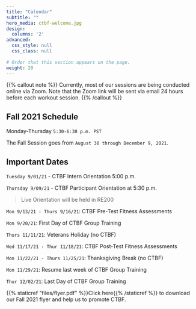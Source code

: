 ```yaml
---
title: "Calendar"
subtitle: ""
hero_media: ctbf-welcome.jpg
design:
  columns: '2'
advanced:
  css_style: null
  css_class: null
  
# Order that this section appears on the page.
weight: 20
---
```


{{% callout note %}}
Currently, most of our sessions are being conducted online via Zoom. Note that the Zoom link will be sent via email 24 hours before each workout session.
{{% /callout %}}

## Fall 2021 Schedule

Monday-Thursday `5:30-6:30 p.m. PST`

The Fall Session goes from `August 30 through December 9, 2021`.

## Important Dates

`Tuesday 9/01/21` - CTBF Intern Orientation 5:00 p.m.

`Thursday 9/09/21` - CTBF Participant Orientation at 5:30 p.m. 

> Live Orientation will be held in RE200

`Mon 9/13/21 - Thurs 9/16/21`: CTBF  Pre-Test Fitness Assessments 

`Mon 9/20/21`: First Day of CTBF Group Training

`Thurs 11/11/21`: Veterans Holiday (no CTBF)

`Wed 11/17/21 - Thur 11/18/21`: CTBF Post-Test Fitness Assessments 

`Mon 11/22/21 - Thurs 11/25/21`: Thanksgiving Break (no CTBF)

`Mon 11/29/21`:  Resume last week of CTBF Group Training 

`Thur 12/02/21`: Last Day of CTBF Group Training


{{% staticref "files/flyer.pdf" %}}Click here{{% /staticref %}} to download our Fall 2021 flyer and help us to promote CTBF.
